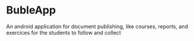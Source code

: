 # BubleApp
An android application for document publishing, like courses, reports, and exercices for the students to follow and collect
